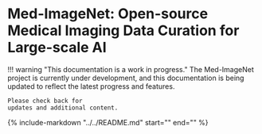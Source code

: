 # Med-ImageNet: Open-source Medical Imaging Data Curation for Large-scale AI

!!! warning "This documentation is a work in progress."
    The Med-ImageNet project is currently under development,
    and this documentation is being updated to reflect the
    latest progress and features.

    Please check back for
    updates and additional content.

{%
    include-markdown "../../README.md"
    start="<!--intro-start-->"
    end="<!--intro-end-->"
%}
